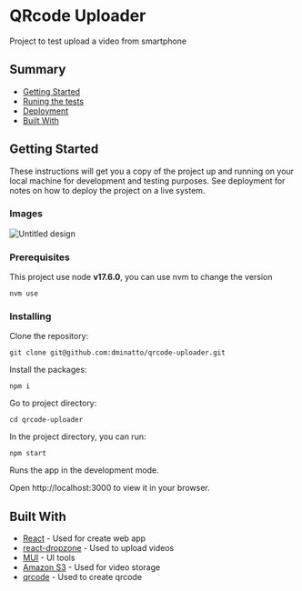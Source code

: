 # QRcode Uploader

Project to test upload a video from smartphone

## Summary

- [Getting Started](#getting-started)
- [Runing the tests](#running-the-tests)
- [Deployment](#deployment)
- [Built With](#built-with)

## Getting Started

These instructions will get you a copy of the project up and running on
your local machine for development and testing purposes. See deployment
for notes on how to deploy the project on a live system.

### Images
![Untitled design](https://github.com/dminatto/qrcode-uploader/assets/12018609/057072e2-e6bd-4e69-9e42-66bc2240d63c)

### Prerequisites

This project use node **v17.6.0**, you can use nvm to change the version

    nvm use

### Installing

Clone the repository:


    git clone git@github.com:dminatto/qrcode-uploader.git


Install the packages:

    npm i

Go to project directory:

    cd qrcode-uploader

In the project directory, you can run:

    npm start

Runs the app in the development mode.

Open http://localhost:3000 to view it in your browser.


## Built With

- [React](https://create-react-app.dev/) - Used for create web app
- [react-dropzone](https://react-dropzone.js.org/) - Used to upload videos
- [MUI](https://mui.com/) - UI tools
- [Amazon S3](https://aws.amazon.com/pt/s3/) - Used for video storage
- [qrcode](https://www.npmjs.com/package/qrcode) - Used to create qrcode
